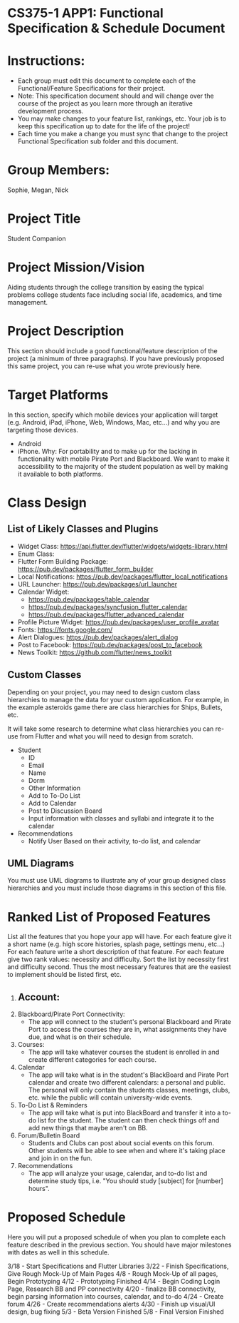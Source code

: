 CS375-1 APP1: Functional Specification & Schedule Document
===========================================================

# Instructions:
* Each group must edit this document to complete each of the Functional/Feature Specifications for their project.
* Note: This specification document should and  will change over the course of the project as you learn more through an iterative development process. 
* You may make changes to your feature list, rankings, etc. Your job is to keep this specification up to date for the life of the project! 
* Each time you make a change you must sync that change to the project Functional Specification sub folder and this document.

# Group Members:
Sophie, Megan, Nick

# Project Title 
Student Companion

# Project Mission/Vision

Aiding students through the college transition by easing the typical problems college students face including social life, academics, and time management. 

# Project Description
This section should include a good functional/feature description of the project (a minimum of  three paragraphs). If you have previously proposed this same project, you can re-use what you wrote previously here.



# Target Platforms
In this section, specify which mobile devices your application will  target (e.g. Android, iPad, iPhone, Web, Windows, Mac, etc...) and why you are targeting those devices.

- Android
- iPhone. 
Why: For portability and to make up for the lacking in functionality with mobile Pirate Port and Blackboard. We want to make it accessibility to the majority of the student population as well by making it available to both platforms. 

# Class Design

## List of Likely Classes and Plugins
- Widget Class: https://api.flutter.dev/flutter/widgets/widgets-library.html
- Enum Class: 
- Flutter Form Building Package: https://pub.dev/packages/flutter_form_builder
- Local Notifications: https://pub.dev/packages/flutter_local_notifications
- URL Launcher: https://pub.dev/packages/url_launcher
- Calendar Widget: 
  - https://pub.dev/packages/table_calendar
  - https://pub.dev/packages/syncfusion_flutter_calendar
  - https://pub.dev/packages/flutter_advanced_calendar
- Profile Picture Widget: https://pub.dev/packages/user_profile_avatar 
- Fonts: https://fonts.google.com/ 
- Alert Dialogues: https://pub.dev/packages/alert_dialog
- Post to Facebook: https://pub.dev/packages/post_to_facebook
- News Toolkit: https://github.com/flutter/news_toolkit

## Custom Classes 
Depending on your project, you may need to design custom class hierarchies to manage the data for your custom application. For example, in the example asteroids game there are class hierarchies for Ships, Bullets, etc.

It will take some research to determine what class hierarchies you can re-use from Flutter and what you will need to design from scratch. 

- Student
  - ID
  - Email
  - Name
  - Dorm
  - Other Information 
  - Add to To-Do List
  - Add to Calendar
  - Post to Discussion Board
  - Input information with classes and syllabi and integrate it to the calendar
- Recommendations
  - Notify User Based on their activity, to-do list, and calendar

## UML Diagrams
You must use UML diagrams to illustrate any of your group designed class hierarchies and you must include those diagrams in this section of this file.



# Ranked List of Proposed Features 
List all the features that you hope your app will have.
For each feature give it a short name (e.g. high score histories, splash page, settings menu, etc...)
For each feature write a short description of that feature.
For each feature give two rank values: necessity and difficulty.
Sort the list by necessity first and difficulty second. Thus the most necessary features that are the easiest to implement should be listed first, etc.

1. Account: 
   - 
2. Blackboard/Pirate Port Connectivity: 
   - The app will connect to the student's personal Blackboard and Pirate Port to access the courses they are in, what assignments they have due, and what is on their schedule. 
3. Courses: 
   - The app will take whatever courses the student is enrolled in and create different categories for each course. 
4. Calendar
   - The app will take what is in the student's BlackBoard and Pirate Port calendar and create two different calendars: a personal and public. The personal will only contain the students classes, meetings, clubs, etc. while the public will contain university-wide events. 
5. To-Do List & Reminders
   - The app will take what is put into BlackBoard and transfer it into a to-do list for the student. The student can then check things off and add new things that maybe aren't on BB. 
6. Forum/Bulletin Board
   - Students and Clubs can post about social events on this forum. Other students will be able to see when and where it's taking place and join in on the fun. 
7. Recommendations
   - The app will analyze your usage, calendar, and to-do list and determine study tips, i.e. "You should study [subject] for [number] hours".

# Proposed Schedule
Here you will put a proposed schedule of when you plan to complete each feature described in the previous section. You should have major milestones with dates as well in this schedule.

3/18 - Start Specifications and Flutter Libraries
3/22 - Finish Specifications, Give Rough Mock-Up of Main Pages
4/8 - Rough Mock-Up of all pages, Begin Prototyping
4/12 - Prototyping Finished
4/14 - Begin Coding Login Page, Research BB and PP connectivity
4/20 - finalize BB connectivity, begin parsing information into courses, calendar, and to-do
4/24 - Create forum
4/26 - Create recommendations alerts
4/30 - Finish up visual/UI design, bug fixing
5/3 - Beta Version Finished
5/8 - Final Version Finished
